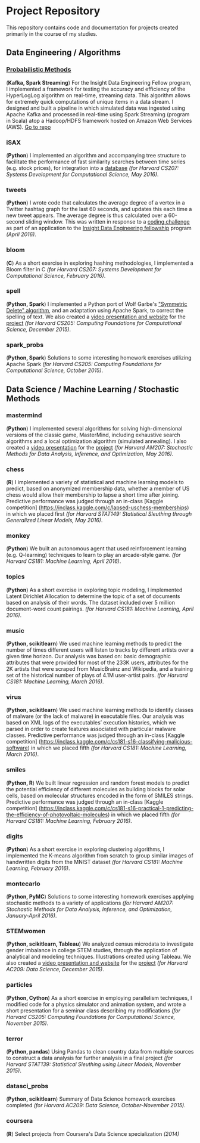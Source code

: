 # Project Repository

This repository contains code and documentation for projects created primarily
in the course of my studies.

## Data Engineering / Algorithms

### [Probabilistic Methods](https://github.com/ppgmg/insight_hll)

(**Kafka, Spark Streaming**) For the Insight Data Engineering Fellow program, I implemented a framework for testing the accuracy and efficiency of the HyperLogLog algorithm on real-time, streaming data. This algorithm allows for extremely quick computations of unique items in a data stream. I designed and built a pipeline in which simulated data was ingested using Apache Kafka and processed in real-time using Spark Streaming (program in Scala) atop a Hadoop/HDFS framework hosted on Amazon Web Services (AWS). [Go to repo](https://github.com/ppgmg/insight_hll)

### iSAX
(**Python**) I implemented an algorithm and accompanying tree structure to facilitate
the performance of fast similarity searches between time series (e.g. stock
prices), for integration into a
[database](https://github.com/Mynti207/cs207project)
*(for Harvard CS207: Systems
Development for Computational Science, May 2016)*.

### tweets
(**Python**) I wrote code that calculates the average degree of a vertex
in a Twitter hashtag graph for the last 60 seconds, and updates this each time
a new tweet appears. The average degree is thus calculated over a 60-second
sliding window. This was written in response to a
[coding challenge](https://github.com/GeneDer/coding-challenge)
as part of an application to the
[Insight Data Engineering fellowship](http://insightdataengineering.com)
program *(April 2016)*.

### bloom
(**C**) As a short exercise in exploring hashing methodologies, I
implemented a Bloom filter in C *(for Harvard CS207: Systems
Development for Computational Science, February 2016)*.

### spell
(**Python, Spark**) I implemented a Python port of Wolf Garbe's
["Symmetric Delete" algorithm](https://github.com/wolfgarbe/symspell), and
an adaptation using Apache Spark, to correct the spelling of text.
We also created a [video presentation and website](http://spark-n-spell.com)
for the [project](https://github.com/dominedo/spark-n-spell)
*(for Harvard CS205: Computing Foundations for Computational Science,
  December 2015)*.

### spark_probs
(**Python, Spark**) Solutions to some interesting homework exercises
utilizing Apache Spark
*(for Harvard CS205: Computing Foundations for Computational Science,
  October 2015)*.  

## Data Science / Machine Learning / Stochastic Methods

### mastermind
(**Python**) I implemented several algorithms for solving high-dimensional versions
of the classic game, MasterMind, including exhaustive search algorithms and a
local optimization algorithm (simulated annealing). I also created a [video
presentation](https://youtu.be/9VpXru8dRGA) for the
[project](https://github.com/dominedo/am207project)
*(for Harvard AM207: Stochastic Methods for Data Analysis, Inference, and
  Optimization, May 2016)*.

### chess
(**R**) I implemented a variety of statistical and machine learning models
to predict, based on anonymized membership data, whether a member of US chess
would allow their membership to lapse a short time after joining. Predictive
performance was judged through an in-class
[Kaggle competition] (https://inclass.kaggle.com/c/lapsed-uschess-memberships)
in which we placed first
*(for Harvard STAT149: Statistical Sleuthing through Generalized Linear
  Models, May 2016)*.

### monkey
(**Python**) We built an autonomous agent that used reinforcement learning
(e.g. Q-learning) techniques to learn to play an arcade-style game.
*(for Harvard CS181: Machine Learning, April 2016)*.

### topics
(**Python**) As a short exercise in exploring topic modeling, I
implemented Latent Dirichlet Allocation to determine the topic of a set of
documents based on analysis of their words. The dataset included over
5 million document-word count pairings.
*(for Harvard CS181: Machine Learning, April 2016)*.

### music
(**Python, scikitlearn**) We used machine learning methods to predict the
number of times different users will listen to tracks by different artists
over a given time horizon. Our analysis was based
on: basic demographic attributes that were provided for most of the 233K users, attributes for the
2K artists that were scraped from MusicBrainz and Wikipedia, and a
training set of the historical
number of plays of 4.1M user-artist pairs.
*(for Harvard CS181: Machine Learning, March 2016)*.

### virus
(**Python, scikitlearn**) We used machine learning methods to identify classes
of malware (or the lack of malware) in executable files. Our analysis was based
on XML logs of the executables’ execution histories, which we parsed in order
to create features associated with particular malware classes. Predictive
performance was judged through an in-class
[Kaggle competition] (https://inclass.kaggle.com/c/cs181-s16-classifying-malicious-software)
in which we placed fifth
*(for Harvard CS181: Machine Learning, March 2016)*.

### smiles
(**Python, R**) We built linear regression and random forest models to
predict the potential
efficiency of different molecules as building blocks for solar cells,
based on molecular structures encoded in the form of SMILES strings.
Predictive performance was judged through an in-class
[Kaggle competition] (https://inclass.kaggle.com/c/cs181-s16-practical-1-predicting-the-efficiency-of-photovoltaic-molecules)
in which we placed fifth
*(for Harvard CS181: Machine Learning, February 2016)*.

### digits
(**Python**) As a short exercise in exploring clustering algorithms, I
implemented the K-means algorithm from scratch to group similar images of
handwritten digits from the MNIST dataset
*(for Harvard CS181: Machine Learning, February 2016)*.

### montecarlo
(**Python, PyMC**) Solutions to some interesting homework exercises
applying stochastic methods to a variety of applications
*(for Harvard AM207: Stochastic Methods for Data Analysis, Inference, and
  Optimization, January-April 2016)*.

### STEMwomen
(**Python, scikitlearn, Tableau**) We analyzed census microdata to investigate
gender imbalance in college STEM studies, through the application of analytical
and modeling techniques. Illustrations created using Tableau. We also created a
[video presentation and website](https://stemstudy.wordpress.com)
for the [project](https://github.com/ppgmg/stem-study)
*(for Harvard AC209: Data Science, December 2015)*.

### particles
(**Python, Cython**) As a short exercise in employing parallelism techniques,
I modified code for a physics simulator and animation system, and wrote a
short presentation for a seminar class describing my modifications
*(for Harvard CS205: Computing Foundations for Computational Science,
  November 2015)*.

### terror
(**Python, pandas**) Using Pandas to clean country data from multiple sources
to construct a data analysis for further analysis in a final project
*(for Harvard STAT139: Statistical Sleuthing using Linear Models,
  November 2015)*.

### datasci_probs
(**Python, scikitlearn**) Summary of Data Science homework exercises completed
*(for Harvard AC209: Data Science, October-November 2015)*.

### coursera
(**R**) Select projects from Coursera's Data Science specialization *(2014)*
